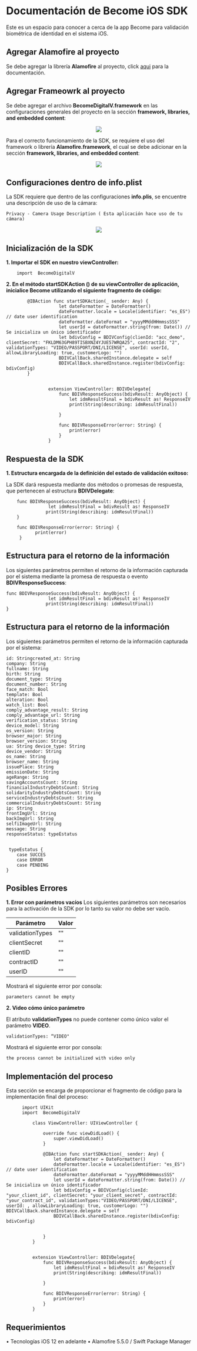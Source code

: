 # Documentación de Become iOS SDK

Este es un espacio para conocer a cerca de la app Become para validación biométrica de identidad en el sistema iOS.

## Agregar Alamofire al proyecto
Se debe agregar la librería **Alamofire** al proyecto, click [aqui](https://github.com/Alamofire/Alamofire) para la documentación. 


## Agregar Frameowrk al proyecto
Se debe agregar el archivo **BecomeDigitalV.framework**  en  las configuraciones generales del proyecto en la sección **framework, libraries, and embedded content**:

<p align="center">
  <img src="https://github.com/Becomedigital/become_IOS_SDK/blob/master/IMG_1.png">
</p>
 
Para el correcto funcionamiento de la SDK, se requiere el uso del framework o librería **Alamofire.framework**, el cual se debe adicionar en la sección **framework, libraries, and embedded content**:
 
 <p align="center">
  <img src="https://github.com/Becomedigital/become_IOS_SDK/blob/master/IMG_2.png">
</p>

## Configuraciones dentro de info.plist 

La SDK requiere que dentro de las configuraciones **info.plis**, se encuentre una descripción de uso de la cámara:

    Privacy - Camera Usage Description ( Esta aplicación hace uso de tu cámara)
    
 <p align="center">
  <img src="https://github.com/Becomedigital/become_IOS_SDK/blob/master/IMG_3.png">
 </p>
 
## Inicialización de la SDK

**1. Importar el SDK en nuestro viewController:**

        import  BecomeDigitalV


**2. En el método **startSDKAction ()** de su **viewController** de aplicación, inicialice Become utilizando el siguiente fragmento de código:**
 
            @IBAction func startSDKAction(_ sender: Any) {
                        let dateFormatter = DateFormatter()
                        dateFormatter.locale = Locale(identifier: "es_ES") // date user identification
                        dateFormatter.dateFormat = "yyyyMMddHHmmssSSS"
                        let userId = dateFormatter.string(from: Date()) // Se inicializa un único identificador
                        let bdivConfig = BDIVConfig(clienId: "acc_demo", clientSecret: "FKLDM63GPH89TISBXNZ4YJUE57WRQA25", contractId: "2", validationTypes: "VIDEO/PASSPORT/DNI/LICENSE", userId: userId, allowLibraryLoading: true, customerLogo: "")
                        BDIVCallBack.sharedInstance.delegate = self
                        BDIVCallBack.sharedInstance.register(bdivConfig: bdivConfig)
            }


                    extension ViewController: BDIVDelegate{
                        func BDIVResponseSuccess(bdivResult: AnyObject) {
                            let idmResultFinal = bdivResult as! ResponseIV
                            print(String(describing: idmResultFinal))

                        }

                        func BDIVResponseError(error: String) {
                            print(error)
                        }
                    }

## Respuesta de la SDK 
**1. Estructura encargada de la definición del estado de validación exitoso:**

La SDK dará respuesta mediante dos métodos o promesas de respuesta, que pertenecen al estructura  **BDIVDelegate**:

    	func BDIVResponseSuccess(bdivResult: AnyObject) {       
    		        let idmResultFinal = bdivResult as! ResponseIV        
    		       print(String(describing: idmResultFinal))           
    	}        
    
    	func BDIVResponseError(error: String) { 
    	       print(error)   
    	 }

## Estructura para el retorno de la información

Los siguientes parámetros permiten el retorno de la información capturada por el sistema mediante la promesa de respuesta o evento **BDIVResponseSuccess**:

    func BDIVResponseSuccess(bdivResult: AnyObject) {       
    		        let idmResultFinal = bdivResult as! ResponseIV        
    		       print(String(describing: idmResultFinal))           
    }        

## Estructura para el retorno de la información
Los siguientes parámetros permiten el retorno de la información capturada por el sistema:

    id: Stringcreated_at: String 
    company: String  
    fullname: String 
    birth: String  
    document_type: String 
    document_number: String 
    face_match: Bool 
    template: Bool 
    alteration: Bool
    watch_list: Bool 
    comply_advantage_result: String 
    comply_advantage_url: String 
    verification_status: String 
    device_model: String 
    os_version: String 
    browser_major: String 
    browser_version: String 
    ua: String device_type: String 
    device_vendor: String 
    os_name: String 
    browser_name: String 
    issuePlace: String 
    emissionDate: String 
    ageRange: String 
    savingAccountsCount: String 
    financialIndustryDebtsCount: String 
    solidarityIndustryDebtsCount: String 
    serviceIndustryDebtsCount: String
    commercialIndustryDebtsCount: String 
    ip: String 
    frontImgUrl: String 
    backImgUrl: String 
    selfiImageUrl: String 
    message: String 
    responseStatus: typeEstatus 
    
     
     typeEstatus {        
    	case SUCCES        
    	case ERROR        
    	case PENDING    
    }

## Posibles Errores
**1. Error con parámetros vacíos**
Los siguientes parámetros son necesarios para la activación de la SDK por lo tanto su valor no debe ser vacío.

Parámetro | Valor
------------ | -------------
validationTypes | ""
clientSecret | ""
clientID | ""
contractID | ""
userID  | ""

Mostrará el siguiente error por consola:

    parameters cannot be empty

**2. Video cómo único parámetro**

El atributo **validationTypes** no puede contener como único valor el parámetro **VIDEO**.

    validationTypes: “VIDEO"

Mostrará el siguiente error por consola:

    the process cannot be initialized with video only

## Implementación del proceso

Esta sección se encarga de proporcionar el fragmento de código para la implementación final del proceso:

          import UIKit
          import  BecomeDigitalV

              class ViewController: UIViewController {

                  override func viewDidLoad() {
                      super.viewDidLoad()
                  }

                  @IBAction func startSDKAction(_ sender: Any) {
                      let dateFormatter = DateFormatter()
                      dateFormatter.locale = Locale(identifier: "es_ES") // date user identification
                      dateFormatter.dateFormat = "yyyyMMddHHmmssSSS"
                      let userId = dateFormatter.string(from: Date()) // Se inicializa un único identificador
                      let bdivConfig = BDIVConfig(clienId: "your_client_id", clientSecret: "your_client_secret", contractId: "your_contract_id", validationTypes:"VIDEO/PASSPORT/DNI/LICENSE", userId: , allowLibraryLoading: true, customerLogo: "")        BDIVCallBack.sharedInstance.delegate = self
                      BDIVCallBack.sharedInstance.register(bdivConfig: bdivConfig)


                  }
              }


              extension ViewController: BDIVDelegate{
                  func BDIVResponseSuccess(bdivResult: AnyObject) {
                      let idmResultFinal = bdivResult as! ResponseIV
                      print(String(describing: idmResultFinal))

                  }

                  func BDIVResponseError(error: String) {
                      print(error)
                  }
              }

## Requerimientos
•	Tecnologías
iOS 12 en adelante
•	Alamofire
5.5.0 / Swift Package Manager

